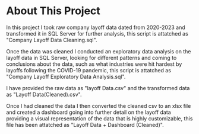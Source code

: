 # About This Project
In this project I took raw company layoff data dated from 2020-2023 and transformed it in SQL Server for further analysis, this script is attatched as "Company Layoff Data Cleaning.sql".

Once the data was cleaned I conducted an exploratory data analysis on the layoff data in SQL Server, looking for different patterns and coming to conclusions about the data, such as what industries were hit hardest by layoffs following the COVID-19 pandemic, this script is attatched as "Company Layoff Exploratory Data Analysis.sql".

I have provided the raw data as "layoff Data.csv" and the transformed data as "Layoff Data(Cleaned).csv".

Once I had cleaned the data I then converted the cleaned csv to an xlsx file and created a dashboard going into further detail on the layoff data providing a visual representation of the data that is highly customizable, this file has been attatched as "Layoff Data + Dashboard (Cleaned)".
